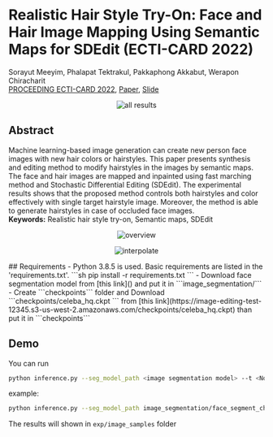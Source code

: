 # Realistic Hair Style Try-On: Face and Hair Image Mapping Using Semantic Maps for SDEdit (ECTI-CARD 2022)
Sorayut Meeyim, Phalapat Tektrakul, Pakkaphong Akkabut, Werapon Chiracharit \
[PROCEEDING ECTI-CARD 2022](https://ecticard2022.ecticard.org/program/PROCEEDING%20ECTI%20CARD2022.pdf), [Paper](https://github.com/sanviiz/hairstyle-try-on/blob/dev-mild/misc/Realistic-Hairstyle-try-on-paper.pdf), [Slide](https://github.com/sanviiz/hairstyle-try-on/blob/dev-mild/misc/Realistic-Hairstyle-try-on-presentation.pdf)

<p align="center">
  <img src="https://github.com/sanviiz/hairstyle-try-on/blob/dev-mild/misc/all_results.png?raw=true" alt="all results"/>
</p>

## Abstract
Machine learning-based image generation can create new person face images with new hair colors or hairstyles. This paper presents synthesis and editing method to modify hairstyles in the images by semantic maps. The face and hair images are mapped and inpainted using fast marching method and Stochastic Differential Editing (SDEdit). The experimental results shows that the proposed method controls both hairstyles and color effectively with single target hairstyle image. Moreover, the method is able to generate hairstyles in case of occluded face images.\
**Keywords:** Realistic hair style try-on, Semantic maps, SDEdit

<p align="center">
  <img src="https://github.com/sanviiz/hairstyle-try-on/blob/dev-mild/misc/overview.jpg?raw=true" alt="overview"/>
</p>

<p align="center">
  <img src="https://github.com/sanviiz/hairstyle-try-on/blob/dev-mild/misc/interpolate.jpgraw=true" alt="interpolate"/>
</p>
## Requirements
- Python 3.8.5 is used. Basic requirements are listed in the 'requirements.txt'.
```sh
pip install -r requirements.txt
```
- Download face segmentation model from [this link]() and put it in ```image_segmentation/```
- Create ```checkpoints``` folder and Download  ```checkpoints/celeba_hq.ckpt ``` from [this link](https://image-editing-test-12345.s3-us-west-2.amazonaws.com/checkpoints/celeba_hq.ckpt) than put it in ```checkpoints```

## Demo
You can run
```sh
python inference.py --seg_model_path <image segmentation model> --t <Noise level> --target_image_path <target image path> --source_image_path <source image path>
```
example:
```sh
python inference.py --seg_model_path image_segmentation/face_segment_checkpoints_256.pth.tar --t 500 --target_image_path images/92.jpg --source_image_path images/82.jpg
```
The results will shown in ```exp/image_samples``` folder

